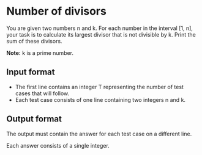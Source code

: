 # Number of divisors

You are given two numbers n and k. For each number in the interval [1, n], your task is to calculate its largest divisor that is not divisible by k. Print the sum of these divisors.

**Note:** k is a prime number.

## Input format

- The first line contains an integer T representing the number of test cases that will follow.
- Each test case consists of one line containing two integers n and k.

## Output format

The output must contain the answer for each test case on a different line.

Each answer consists of a single integer.

